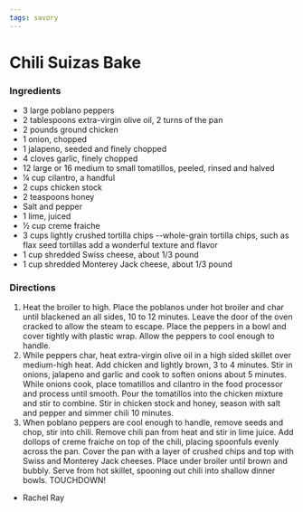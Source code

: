 ```yaml
---
tags: savory
---
```

# Chili Suizas Bake

### Ingredients
- 3 large poblano peppers
- 2 tablespoons extra-virgin olive oil, 2 turns of the pan
- 2 pounds ground chicken
- 1 onion, chopped
- 1 jalapeno, seeded and finely chopped
- 4 cloves garlic, finely chopped
- 12 large or 16 medium to small tomatillos, peeled, rinsed and halved
- ¼ cup cilantro, a handful
- 2 cups chicken stock
- 2 teaspoons honey
- Salt and pepper
- 1 lime, juiced
- ½ cup creme fraiche
- 3 cups lightly crushed tortilla chips --whole-grain tortilla chips, such as flax seed tortillas add a wonderful texture and flavor
- 1 cup shredded Swiss cheese, about 1/3 pound
- 1 cup shredded Monterey Jack cheese, about 1/3 pound

### Directions
1. Heat the broiler to high. Place the poblanos under hot broiler and char until blackened an all sides, 10 to 12 minutes. Leave the door of the oven cracked to allow the steam to escape. Place the peppers in a bowl and cover tightly with plastic wrap. Allow the peppers to cool enough to handle.
2. While peppers char, heat extra-virgin olive oil in a high sided skillet over medium-high heat. Add chicken and lightly brown, 3 to 4 minutes. Stir in onions, jalapeno and garlic and cook to soften onions about 5 minutes. While onions cook, place tomatillos and cilantro in the food processor and process until smooth. Pour the tomatillos into the chicken mixture and stir to combine. Stir in chicken stock and honey, season with salt and pepper and simmer chili 10 minutes.
3. When poblano peppers are cool enough to handle, remove seeds and chop, stir into chili. Remove chili pan from heat and stir in lime juice. Add dollops of creme fraiche on top of the chili, placing spoonfuls evenly across the pan. Cover the pan with a layer of crushed chips and top with Swiss and Monterey Jack cheeses. Place under broiler until brown and bubbly. Serve from hot skillet, spooning out chili into shallow dinner bowls. TOUCHDOWN!

- Rachel Ray